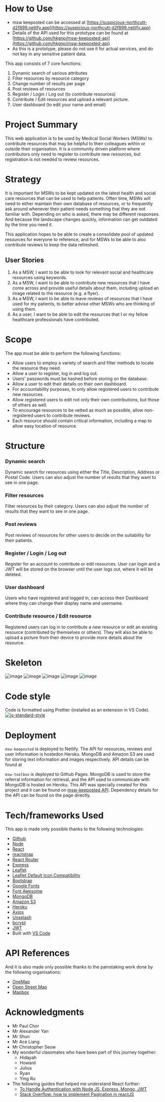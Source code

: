 # How to Use

- msw keeposted can be accessed at [https://suspicious-northcutt-d2f899.netlify.app](https://suspicious-northcutt-d2f899.netlify.app)
- Details of the API used for this prototype can be found at [https://github.com/hkgnp/msw-keeposted-api](https://github.com/hkgnp/msw-keeposted-api)
- As this is a prototype, please do not use it for actual services, and do not key in any sensitive patient data.

This app consists of 7 core functions:

1. Dynamic search of various attributes
2. Filter resources by resource category
3. Change number of results per page
4. Post reviews of resources
5. Register / Login / Log out (to contribute resources)
6. Contribute / Edit resources and upload a relevant picture.
7. User dashboard (to edit your name and email)

# Project Summary

This web application is to be used by Medical Social Workers (MSWs) to contribute resources that may be helpful to their colleagues within or outside their organisation. It is a community driven platform where contributors only need to register to contribute new resources, but registration is not needed to review resources.

# Strategy

It is important for MSWs to be kept updated on the latest health and social care resources that can be used to help patients. Often time, MSWs will need to either maintain their own database of resources, or to frequently ask around whenever their patient needs something that they are not familiar with. Depending on who is asked, there may be different responses. And because the landscape changes quickly, information can get outdated by the time you need it.

This application hopes to be able to create a consolidate pool of updated resources for everyone to reference, and for MSWs to be able to also contribute reviews to keep the data refreshed.

## User Stories

1. As a MSW, I want to be able to look for relevant social and healthcare resources using keywords.
2. As a MSW, I want to be able to contribute new resources that I have come across and provide useful details about them, including upload an image related to the resource (e.g. a flyer).
3. As a MSW, I want to be able to leave reviews of resources that I have used for my patients, to better advise other MSWs who are thinking of using them.
4. As a user, I want to be able to edit the resources that I or my fellow healthcare professionals have contributed.

# Scope

The app must be able to perform the following functions:

- Allow users to employ a variety of search and filter methods to locate the resource they need.
- Allow a user to register, log in and log out.
- Users' passwords must be hashed before storing on the database.
- Allow a user to edit their details on their own dashboard.
- For accountability purposes, to only allow registered users to contribute new resources.
- Allow registered users to edit not only their own contributions, but those of others as well.
- To encourage resources to be vetted as much as possible, allow non-registered users to contribute reviews.
- Each resource should contain critical information, including a map to allow easy location of resource.

# Structure

### Dynamic search

Dynamic search for resources using either the Title, Description, Address or Postal Code. Users can also adjust the number of results that they want to see in one page.

### Filter resources

Filter resources by their category. Users can also adjust the number of results that they want to see in one page.

### Post reviews

Post reviews of resources for other users to decide on the suitability for their patients.

### Register / Login / Log out

Register for an account to contribute or edit resources. User can login and a JWT will be stored on the browser until the user logs out, where it will be deleted.

### User dashboard

Users who have registered and logged in, can access their Dashboard where they can change their display name and username.

### Contribute resource / Edit resource

Registered users can log in to contribute a new resource or edit an existing resource (contributed by themselves or others). They will also be able to upload a picture from their device to provide more details about the resource.

# Skeleton

![image](./readmescreenshots/dashboard.png)
![image](./readmescreenshots/posts.png)
![image](./readmescreenshots/contributeresource.png)
![image](./readmescreenshots/resource.png)
![image](./readmescreenshots/hashpassword.png)

# Code style

Code is formatted using Prettier (installed as an extension in VS Code).
[![js-standard-style](https://img.shields.io/badge/code%20style-prettier-brightgreen.svg?style=flat)](https://github.com/prettier/prettier)

# Deployment

`msw-keeposted` is deployed to Netlify. The API for resources, reviews and user information is hostedon Heroku. MongoDB and Amazon S3 are used for storing text information and images respectively. API details can be found at []()

`msw-toolbox` is deployed to Github Pages. MongoDB is used to store the referral information for retrieval, and the API used to communicate with MongoDB is hosted on Heroku. This API was specially created for this project and it can be found on [msw-keeposted API](https://github.com/hkgnp/msw-keeposted-api). Dependency details for the API can be found on the page directly.

# Tech/frameworks Used

This app is made only possible thanks to the following technologies:

- [Github](https://www.github.com/)
- [Node](https://nodejs.org/en/)
- [React](https://reactjs.org/)
- [reactstrap](https://reactstrap.github.io/)
- [React Router](https://reactrouter.com/)
- [Express](https://expressjs.com/)
- [Leaflet](https://leafletjs.com/)
- [Leaflet Default Icon Compatibility](https://github.com/ghybs/leaflet-defaulticon-compatibility)
- [Bootstrap](https://getbootstrap.com/)
- [Google Fonts](https://fonts.google.com/)
- [Font Awesome](https://fontawesome.com/)
- [MongoDB](https://www.mongodb.com/cloud/atlas)
- [Amazon S3](https://aws.amazon.com/s3/)
- [Heroku](https://www.heroku.com)
- [Axios](https://github.com/axios/axios)
- [Unsplash](https://unsplash.com)
- [bcrypt](https://www.npmjs.com/package/bcrypt)
- [JWT](https://jwt.io/)
- Built with [VS Code](https://code.visualstudio.com/)

# API References

And it is also made only possible thanks to the painstaking work done by the following organisations:

- [OneMap](https://app.swaggerhub.com/apis/onemap-sg/new-onemap-api/1.0.3)
- [Open Street Map](https://www.openstreetmap.org/)
- [Mapbox](https://www.mapbox.com/)

# Acknowledgments

- Mr Paul Chor
- Mr Alexander Yan
- Mr Shun
- Mr Ace Liang
- Mr Christopher Seow
- My wonderful classmates who have been part of this journey together:
  - Hidayah
  - Howard
  - Julius
  - Ryan
  - Ying Ru
- The following guides that helped me understand React further:
  - [To Handle Authentication with Node JS, Express, Mongo, JWT](https://codeburst.io/to-handle-authentication-with-node-js-express-mongo-jwt-7e55f5818181)
  - [Stack Overflow: how to implement Pagination in reactJS](https://stackoverflow.com/questions/40232847/how-to-implement-pagination-in-reactjs)
